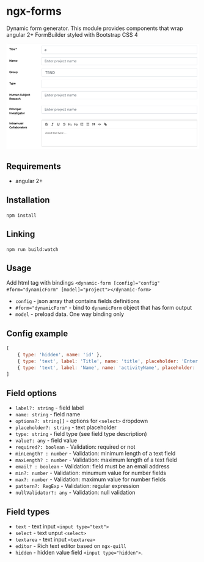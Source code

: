 # ngx-forms
Dynamic form generator. This module provides components that wrap angular 2+ FormBuilder styled with Bootstrap CSS 4

![Alt text](/readmess.png?raw=true "Optional Title")

## Requirements
-   angular 2+

## Installation
`npm install`

## Linking
`npm run build:watch`

## Usage
Add html tag with bindings
`<dynamic-form [config]="config" #form="dynamicForm" [model]="project"></dynamic-form>`
- `config` - json array that contains fields definitions
- `#form="dynamicForm"` - bind to `dynamicForm` object that has form output
- `model` - preload data. One way binding only

## Config example
```javascript
[
    { type: 'hidden', name: 'id' },
    { type: 'text', label: 'Title', name: 'title', placeholder: 'Enter project title', required: true, max: 14 },
    { type: 'text', label: 'Name', name: 'activityName', placeholder: 'Enter project name', minLength: 2, maxLength: 5 },
]
```

## Field options
- `label?: string` - field label
- `name: string` - field name
- `options?: string[]` - options for `<select>` dropdown
- `placeholder?: string` - text placeholder
- `type: string` - field type (see field type description)
- `value?: any` - field value
- `required?: boolean` - Validation: required or not
- `minLength? : number` - Validation: minimum length of a text field
- `maxLength? : number` - Validation: maximum length of a text field
- `email? : boolean` - Validation: field must be an email address
- `min?: number` - Validation: minumum value for number fields
- `max?: number` - Validation: maximum value for number fields
- `pattern?: RegExp` - Validation: regular expression
- `nullValidator?: any` - Validation: null validation

## Field types
- `text` - text input `<input type="text">`
- `select` - text unput `<select>`
- `textarea` - text input `<textarea>`
- `editor` - Rich text editor based on `ngx-quill`
- `hidden` - hidden value field `<input type="hidden">`.
